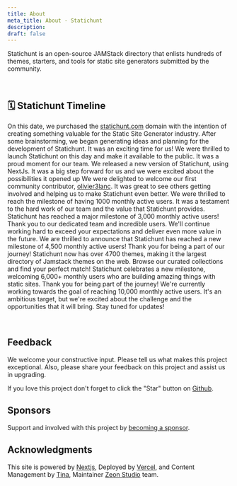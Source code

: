 ```yaml
---
title: About
meta_title: About - Statichunt
description:
draft: false
---
```


Statichunt is an open-source JAMStack directory that enlists hundreds of themes, starters, and tools for static site generators submitted by the community.

<br/>

## 🗓️ Statichunt Timeline

<Timeline>

<Event date="" title=" 🌐 Domain Purchased - 11th December 2019  "> On this date, we purchased the <a href="https://statichunt.com/" target="_blank">statichunt.com</a> domain with the intention of creating something valuable for the Static Site Generator industry. </Event>
<Event date="" title=" 💡 Idea Generation and Planning - 20th September 2021 "> After some brainstorming, we began generating ideas and planning for the development of Statichunt. It was an exciting time for us! </Event>
<Event date="" title=" 🚀 Launched Statichunt - 10th January 2022 ">We were thrilled to launch Statichunt on this day and make it available to the public. It was a proud moment for our team.</Event>
<Event date="" title=" 🚀  NextJs Version Released - 1st September 2022 "> We released a new version of Statichunt, using NextJs. It was a big step forward for us and we were excited about the possibilities it opened up </Event>
<Event date="" title=" 🪄 First Contributor - 6th September 2022 "> We were delighted to welcome our first community contributor, <a href="https://github.com/olivier3lanc" target="_blank">olivier3lanc</a>. It was great to see others getting involved and helping us to make Statichunt even better. </Event>
<Event date="" title=" 🏆 1,000 Monthly Users Milestone - 29th January 2023 "> We were thrilled to reach the milestone of having 1000 monthly active users. It was a testament to the hard work of our team and the value that Statichunt provides. </Event>
<Event date="" title=" 🏆 3,000 Monthly Users Milestone - 25th May 2023 "> Statichunt has reached a major milestone of 3,000 monthly active users! Thank you to our dedicated team and incredible users. We'll continue working hard to exceed your expectations and deliver even more value in the future.</Event>
<Event date="" title=" 🏆 4,500 Monthly Users Milestone - 20th September 2023 "> We are thrilled to announce that Statichunt has reached a new milestone of 4,500 monthly active users! Thank you for being a part of our journey!</Event>
<Event date="" title=" 🚀  4,700+ Themes Listed - 29th November 2023 "> Statichunt now has over 4700 themes, making it the largest directory of Jamstack themes on the web. Browse our curated collections and find your perfect match!</Event>
<Event date="" title=" 🏆 6,000 Monthly Users Milestone - 27th December 2023 "> Statichunt celebrates a new milestone, welcoming 6,000+ monthly users who are building amazing things with static sites. Thank you for being part of the journey!</Event>
<Event date="" title=" 🎯 10,000 Monthly Users Milestone (Loading....)  ">We're currently working towards the goal of reaching 10,000 monthly active users. It's an ambitious target, but we're excited about the challenge and the opportunities that it will bring. Stay tuned for updates!</Event>

</Timeline>

<br/>

## Feedback

We welcome your constructive input. Please tell us what makes this project exceptional. Also, please share your feedback on this project and assist us in upgrading.

If you love this project don't forget to click the "Star" button on [Github](https://github.com/statichunt/statichunt).

## Sponsors

Support and involved with this project by [becoming a sponsor](/become-a-sponsor).

## Acknowledgments

This site is powered by <a href="https://nextjs.org/" target="_blank" rel="nofollow noopener noreferrer">Nextjs</a>, Deployed by <a href="https://vercel.com/" target="_blank" rel="nofollow noopener noreferrer">Vercel</a>, and Content Management by <a href="https://tina.io/" target="_blank" rel="nofollow noopener noreferrer">Tina</a>, Maintainer <a href="https://zeon.studio/" target="_blank">Zeon Studio</a> team.
